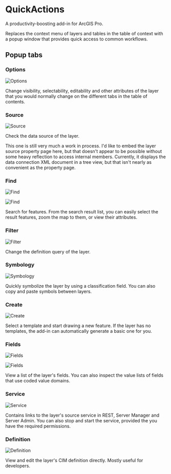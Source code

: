 # QuickActions

A productivity-boosting add-in for ArcGIS Pro.

Replaces the context menu of layers and tables in the table of context with a popup window that provides quick access to common workflows.

## Popup tabs

### Options

![Options](docs/tabs-options.png)

Change visibility, selectability, editability and other attributes of the layer that you would normally change on the different tabs in the table of contents.

### Source

![Source](docs/tabs-source.png)

Check the data source of the layer.

This one is still very much a work in process. I'd like to embed the layer source property page here, but that doesn't appear to be possible without some heavy reflection to access internal members. Currently, it displays the data connection XML document in a tree view, but that isn't nearly as convenient as the property page.

### Find

![Find](docs/tabs-find-1.png)

![Find](docs/tabs-find-2.png)

Search for features. From the search result list, you can easily select the result features, zoom the map to them, or view their attributes.

### Filter

![Filter](docs/tabs-filter.png)

Change the definition query of the layer.

### Symbology

![Symbology](docs/tabs-symbology.png)

Quickly symbolize the layer by using a classification field. You can also copy and paste symbols between layers.

### Create

![Create](docs/tabs-create.png)

Select a template and start drawing a new feature. If the layer has no templates, the add-in can automatically generate a basic one for you.

### Fields

![Fields](docs/tabs-fields-1.png)

![Fields](docs/tabs-fields-2.png)

View a list of the layer's fields. You can also inspect the value lists of fields that use coded value domains.

### Service

![Service](docs/tabs-service.png)

Contains links to the layer's source service in REST, Server Manager and Server Admin. You can also stop and start the service, provided the you have the required permissions.

### Definition

![Definition](docs/tabs-definition.png)

View and edit the layer's CIM definition directly. Mostly useful for developers.
